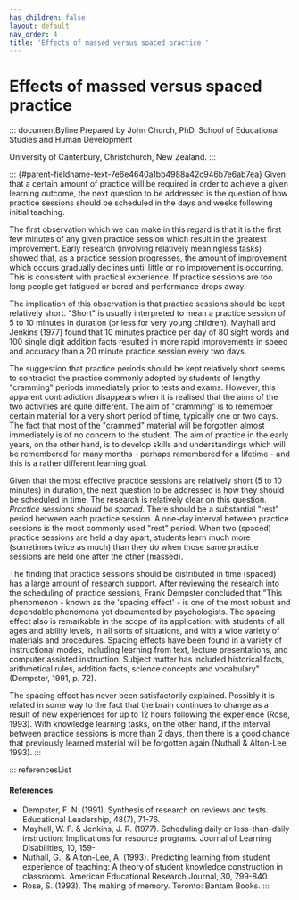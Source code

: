 ```yaml
---
has_children: false
layout: default
nav_order: 4
title: 'Effects of massed versus spaced practice '
---
```

# Effects of massed versus spaced practice 


::: documentByline
Prepared by John Church, PhD, School of Educational Studies and Human
Development

University of Canterbury, Christchurch, New Zealand.
:::

::: {#parent-fieldname-text-7e6e4640a1bb4988a42c946b7e6ab7ea}
Given that a certain amount of practice will be required in order to
achieve a given learning outcome, the next question to be addressed is
the question of how practice sessions should be scheduled in the days
and weeks following initial teaching.

The first observation which we can make in this regard is that it is the
first few minutes of any given practice session which result in the
greatest improvement. Early research (involving relatively meaningless
tasks) showed that, as a practice session progresses, the amount of
improvement which occurs gradually declines until little or no
improvement is occurring. This is consistent with practical experience.
If practice sessions are too long people get fatigued or bored and
performance drops away.

The implication of this observation is that practice sessions should be
kept relatively short. \"Short\" is usually interpreted to mean a
practice session of 5 to 10 minutes in duration (or less for very young
children). Mayhall and Jenkins (1977) found that 10 minutes practice per
day of 80 sight words and 100 single digit addition facts resulted in
more rapid improvements in speed and accuracy than a 20 minute practice
session every two days.

The suggestion that practice periods should be kept relatively short
seems to contradict the practice commonly adopted by students of lengthy
\"cramming\" periods immediately prior to tests and exams. However, this
apparent contradiction disappears when it is realised that the aims of
the two activities are quite different. The aim of \"cramming\" is to
remember certain material for a very short period of time, typically one
or two days. The fact that most of the \"crammed\" material will be
forgotten almost immediately is of no concern to the student. The aim of
practice in the early years, on the other hand, is to develop skills and
understandings which will be remembered for many months - perhaps
remembered for a lifetime - and this is a rather different learning
goal.

Given that the most effective practice sessions are relatively short (5
to 10 minutes) in duration, the next question to be addressed is how
they should be scheduled in time. The research is relatively clear on
this question. *Practice sessions should be spaced*. There should be a
substantial \"rest\" period between each practice session. A one-day
interval between practice sessions is the most commonly used \"rest\"
period. When two (spaced) practice sessions are held a day apart,
students learn much more (sometimes twice as much) than they do when
those same practice sessions are held one after the other (massed).

The finding that practice sessions should be distributed in time
(spaced) has a large amount of research support. After reviewing the
research into the scheduling of practice sessions, Frank Dempster
concluded that "This phenomenon - known as the 'spacing effect' - is one
of the most robust and dependable phenomena yet documented by
psychologists. The spacing effect also is remarkable in the scope of its
application: with students of all ages and ability levels, in all sorts
of situations, and with a wide variety of materials and procedures.
Spacing effects have been found in a variety of instructional modes,
including learning from text, lecture presentations, and computer
assisted instruction. Subject matter has included historical facts,
arithmetical rules, addition facts, science concepts and vocabulary"
(Dempster, 1991, p. 72).

The spacing effect has never been satisfactorily explained. Possibly it
is related in some way to the fact that the brain continues to change as
a result of new experiences for up to 12 hours following the experience
(Rose, 1993). With knowledge learning tasks, on the other hand, if the
interval between practice sessions is more than 2 days, then there is a
good chance that previously learned material will be forgotten again
(Nuthall & Alton-Lee, 1993).
:::

::: referencesList
#### References

-   Dempster, F. N. (1991). Synthesis of research on reviews and tests.
    Educational Leadership, 48(7), 71-76.
-   Mayhall, W. F. & Jenkins, J. R. (1977). Scheduling daily or
    less-than-daily instruction: Implications for resource programs.
    Journal of Learning Disabilities, 10, 159-
-   Nuthall, G., & Alton-Lee, A. (1993). Predicting learning from
    student experience of teaching: A theory of student knowledge
    construction in classrooms. American Educational Research Journal,
    30, 799-840.
-   Rose, S. (1993). The making of memory. Toronto: Bantam Books.
:::
